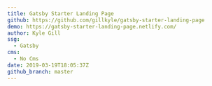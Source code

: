 ```yaml
---
title: Gatsby Starter Landing Page
github: https://github.com/gillkyle/gatsby-starter-landing-page
demo: https://gatsby-starter-landing-page.netlify.com/
author: Kyle Gill
ssg:
  - Gatsby
cms:
  - No Cms
date: 2019-03-19T18:05:37Z
github_branch: master
---
```

